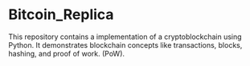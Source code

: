 # Bitcoin_Replica
This repository contains a implementation of a cryptoblockchain using Python. It demonstrates blockchain concepts like transactions, blocks, hashing, and proof of work. (PoW).
